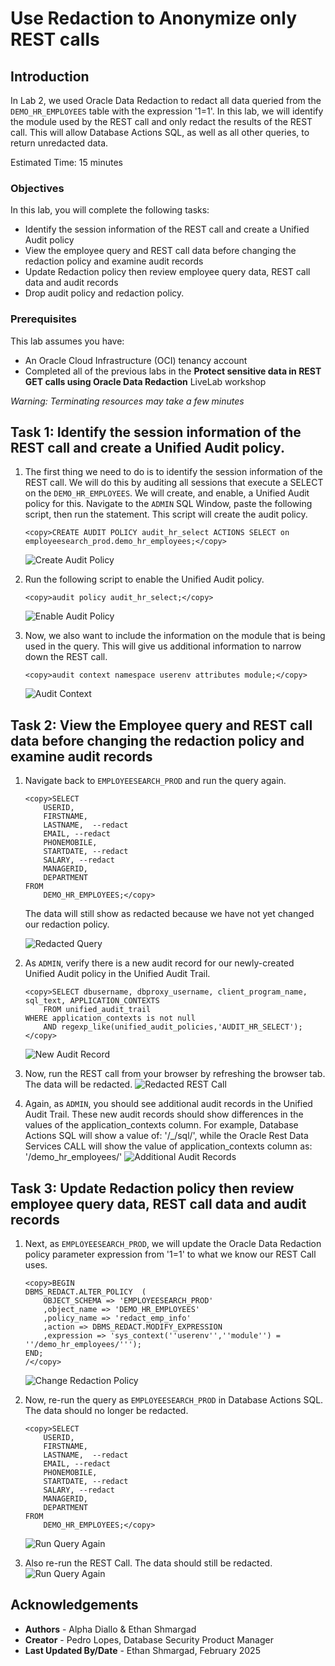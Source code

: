 # Use Redaction to Anonymize only REST calls

## Introduction

In Lab 2, we used Oracle Data Redaction to redact all data queried from the `DEMO_HR_EMPLOYEES` table with the expression '1=1'. In this lab, we will identify the module used by the REST call and only redact the results of the REST call. This will allow Database Actions SQL, as well as all other queries, to return unredacted data.

Estimated Time: 15 minutes

### Objectives

In this lab, you will complete the following tasks:

- Identify the session information of the REST call and create a Unified Audit policy
- View the employee query and REST call data before changing the redaction policy and examine audit records
- Update Redaction policy then review employee query data, REST call data and audit records
- Drop audit policy and redaction policy.

### Prerequisites

This lab assumes you have:
- An Oracle Cloud Infrastructure (OCI) tenancy account
- Completed all of the previous labs in the **Protect sensitive data in REST GET calls using Oracle Data Redaction** LiveLab workshop

*Warning: Terminating resources may take a few minutes*

## Task 1: Identify the session information of the REST call and create a Unified Audit policy.

1. The first thing we need to do is to identify the session information of the REST call. We will do this by auditing all sessions that execute a SELECT on the `DEMO_HR_EMPLOYEES`. We will create, and enable, a Unified Audit policy for this. Navigate to the `ADMIN` SQL Window, paste the following script, then run the statement. This script will create the audit policy.

    ```
    <copy>CREATE AUDIT POLICY audit_hr_select ACTIONS SELECT on employeesearch_prod.demo_hr_employees;</copy>   
    ```
    
    ![Create Audit Policy](images/create-audit-policy.png)

2. Run the following script to enable the Unified Audit policy.

    ```
    <copy>audit policy audit_hr_select;</copy>   
    ```
    
    ![Enable Audit Policy](images/enable-audit-policy.png)
3. Now, we also want to include the information on the module that is being used in the query. This will give us additional information to narrow down the REST call.

    ```
    <copy>audit context namespace userenv attributes module;</copy>   
    ```
    
    ![Audit Context](images/audit-context.png)

## Task 2: View the Employee query and REST call data before changing the redaction policy and examine audit records

1. Navigate back to `EMPLOYEESEARCH_PROD` and run the query again.
    ```
    <copy>SELECT
        USERID,
        FIRSTNAME,   
        LASTNAME,  --redact
        EMAIL, --redact
        PHONEMOBILE,
        STARTDATE, --redact
        SALARY, --redact
        MANAGERID,
        DEPARTMENT
    FROM
        DEMO_HR_EMPLOYEES;</copy>   
    ```
    The data will still show as redacted because we have not yet changed our redaction policy.

    ![Redacted Query](./images/redacted-qry.png)

2. As `ADMIN`, verify there is a new audit record for our newly-created Unified Audit policy in the Unified Audit Trail.

    ```
    <copy>SELECT dbusername, dbproxy_username, client_program_name, sql_text, APPLICATION_CONTEXTS
        FROM unified_audit_trail
    WHERE application_contexts is not null
        AND regexp_like(unified_audit_policies,'AUDIT_HR_SELECT');</copy>  
    ```
    ![New Audit Record](images/new-audit-rec.png)
3. Now, run the REST call from your browser by refreshing the browser tab. The data will be redacted.
    ![Redacted REST Call](./images/redacted-call.png)
4. Again, as `ADMIN`, you should see additional audit records in the Unified Audit Trail. These new audit records should show differences in the values of the application\_contexts column. For example, Database Actions SQL will show a value of: '/\_/sql/', while the Oracle Rest Data Services CALL will show the value of application\_contexts column as:
'/demo\_hr\_employees/'
    ![Additional Audit Records](images/add-audit-rec.png)
## Task 3: Update Redaction policy then review employee query data, REST call data and audit records
1. Next, as `EMPLOYEESEARCH_PROD`, we will update the Oracle Data Redaction policy parameter expression from '1=1' to what we know our REST Call uses.

    ```
    <copy>BEGIN
    DBMS_REDACT.ALTER_POLICY  (
        OBJECT_SCHEMA => 'EMPLOYEESEARCH_PROD'
        ,object_name => 'DEMO_HR_EMPLOYEES'
        ,policy_name => 'redact_emp_info'
        ,action => DBMS_REDACT.MODIFY_EXPRESSION
        ,expression => 'sys_context(''userenv'',''module'') = ''/demo_hr_employees/''');
    END;
    /</copy> 
    ```
    ![Change Redaction Policy](images/change-red-pol.png)
2. Now, re-run the query as `EMPLOYEESEARCH_PROD` in Database Actions SQL.  The data should no longer be redacted.

    ```
    <copy>SELECT
        USERID,
        FIRSTNAME,   
        LASTNAME,  --redact
        EMAIL, --redact
        PHONEMOBILE,
        STARTDATE, --redact
        SALARY, --redact
        MANAGERID,
        DEPARTMENT
    FROM
        DEMO_HR_EMPLOYEES;</copy>   
    ```
    ![Run Query Again](images/re-run-qry.png)
3. Also re-run the REST Call. The data should still be redacted.
    ![Run Query Again](./images/redacted-call.png)

## Acknowledgements

- **Authors** - Alpha Diallo & Ethan Shmargad
- **Creator** - Pedro Lopes, Database Security Product Manager
- **Last Updated By/Date** - Ethan Shmargad, February 2025
